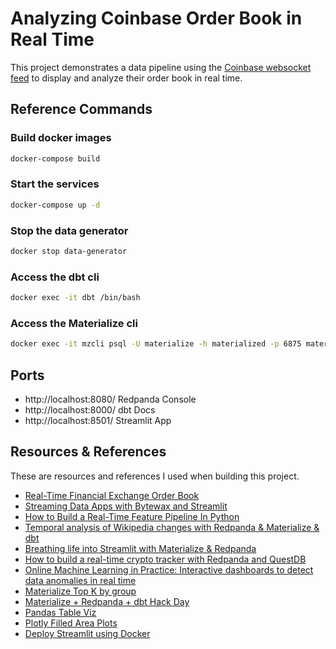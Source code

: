 # Analyzing Coinbase Order Book in Real Time
This project demonstrates a data pipeline using the [Coinbase websocket feed](https://docs.cloud.coinbase.com/exchange/docs/websocket-channels#level2-batch-channel) to display and analyze their order book in real time.

## Reference Commands

### Build docker images
```bash
docker-compose build
```

### Start the services
```bash
docker-compose up -d
```

### Stop the data generator
```bash
docker stop data-generator 
```

### Access the dbt cli
```bash
docker exec -it dbt /bin/bash
```

### Access the Materialize cli 
```bash
docker exec -it mzcli psql -U materialize -h materialized -p 6875 materialize
```

## Ports
- http://localhost:8080/ Redpanda Console
- http://localhost:8000/ dbt Docs
- http://localhost:8501/ Streamlit App

## Resources & References

These are resources and references I used when building this project.
- [Real-Time Financial Exchange Order Book](https://bytewax.io/guides/real-time-financial-exchange-order-book-application?utm_source=pocket_saves)
- [Streaming Data Apps with Bytewax and Streamlit](https://bytewax.io/blog/streaming-data-apps-with-bytewax-and-streamlit?utm_source=pocket_saves)
- [How to Build a Real-Time Feature Pipeline In Python](https://www.realworldmcl.xyz/blog/real-time-pipelines-in-python)
- [Temporal analysis of Wikipedia changes with Redpanda & Materialize & dbt](https://medium.com/@danthelion/temporal-analysis-of-wikipedia-changes-with-redpanda-materialize-dbt-e372186fb951)
- [Breathing life into Streamlit with Materialize & Redpanda](https://medium.com/@danthelion/breathing-life-into-streamlit-with-materialize-redpanda-1c29282cc72b)
- [How to build a real-time crypto tracker with Redpanda and QuestDB](https://redpanda.com/blog/real-time-crypto-tracker-questdb-redpanda)
- [Online Machine Learning in Practice: Interactive dashboards to detect data anomalies in real time](https://bytewax.io/blog/online-machine-learning-in-practice-interactive-dashboards-to-detect-data-anomalies-in-real-time)
- [Materialize Top K by group](https://materialize.com/docs/transform-data/patterns/top-k/#top-1-using-distinct-on)
- [Materialize + Redpanda + dbt Hack Day](https://github.com/MaterializeInc/mz-hack-day-2022)
- [Pandas Table Viz](https://pandas.pydata.org/docs/user_guide/style.html#Table-Styles)
- [Plotly Filled Area Plots](https://plotly.com/python/filled-area-plots/)
- [Deploy Streamlit using Docker](https://docs.streamlit.io/knowledge-base/tutorials/deploy/docker)